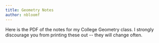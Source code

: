 ```yaml
---
title: Geometry Notes
author: nbloomf
---
```


Here is the PDF of the notes for my College Geometry class. I strongly discourage you from printing these out -- they will change often.
